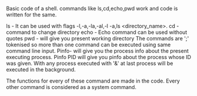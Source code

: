 Basic code of a shell.
commands like ls,cd,echo,pwd work and code is written for the same.

ls - It can be used with flags -l,-a,-la,-al,-l -a,ls <flags> <directory_name>.
cd - command to change directory
echo - Echo command can be used without quotes
pwd - will give you present working directory
The commands are ';' tokenised so more than one command can be executed using same command line input.
Pinfo- will give you the process info about the present executing process.
Pinfo PID will give you pinfo about the process whose ID was given.
With any process executed with '&' at last process will be executed in the background.

The functions for every of these command are made in the code.
Every other command is considered as a system command.

